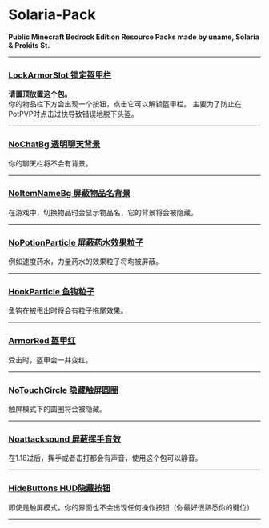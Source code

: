 # Solaria-Pack
**Public Minecraft Bedrock Edition Resource Packs made by uname, Solaria &amp; Prokits St.**

---

### [LockArmorSlot 锁定盔甲栏](https://github.com/uanemui/Solaria-Pack/tree/main/LockArmorSlot)
**请置顶放置这个包。**<br>
你的物品栏下方会出现一个按钮，点击它可以解锁盔甲栏。
主要为了防止在PotPVP时点击过快导致错误地脱下头盔。

---

### [NoChatBg 透明聊天背景](https://github.com/uanemui/Solaria-Pack/tree/main/NoChatBg)
你的聊天栏将不会有背景。

---

### [NoItemNameBg 屏蔽物品名背景](https://github.com/uanemui/Solaria-Pack/tree/main/NoItemNameBg)
在游戏中，切换物品时会显示物品名，它的背景将会被隐藏。

---

### [NoPotionParticle 屏蔽药水效果粒子](https://github.com/uanemui/Solaria-Pack/tree/main/NoPotionParticle)
例如速度药水，力量药水的效果粒子将均被屏蔽。

---

### [HookParticle 鱼钩粒子](https://github.com/uanemui/Solaria-Pack/tree/main/HookParticle)
鱼钩在被甩出时将会有粒子拖尾效果。

---

### [ArmorRed 盔甲红](https://github.com/uanemui/Solaria-Pack/tree/main/ArmorRed)
受击时，盔甲会一并变红。

---

### [NoTouchCircle 隐藏触屏圆圈](https://github.com/uanemui/Solaria-Pack/tree/main/NoTouchCircle)
触屏模式下的圆圈将会被隐藏。

---

### [Noattacksound 屏蔽挥手音效](https://github.com/uanemui/Solaria-Pack/tree/main/Noattacksound)
在1.18过后，挥手或者击打都会有声音，使用这个包可以静音。

---

### [HideButtons HUD隐藏按钮](https://github.com/uanemui/Solaria-Pack/tree/main/HideButtons)
即使是触屏模式，你的界面也不会出现任何操作按钮（你最好很熟悉你的键位）

---
